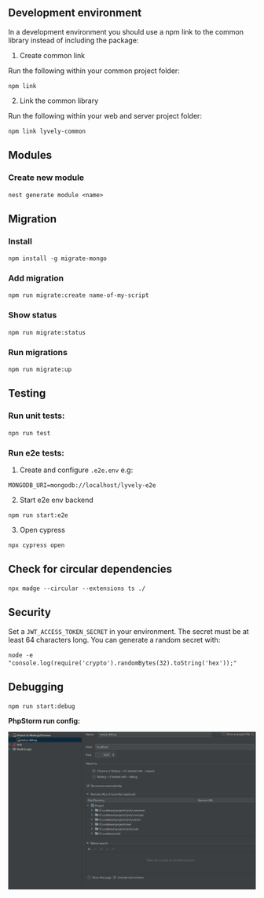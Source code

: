 ## Development environment

In a development environment you should use a npm link to the common library instead of
including the package:

1. Create common link

Run the following within your common project folder:
```
npm link
```

2. Link the common library

Run the following within your web and server project folder:
```
npm link lyvely-common
```

## Modules

### Create new module

```
nest generate module <name>
```

## Migration

### Install

```
npm install -g migrate-mongo
```

### Add migration

```
npm run migrate:create name-of-my-script
```

### Show status

```
npm run migrate:status
```

### Run migrations

```
npm run migrate:up
```

## Testing

### Run unit tests:

```
npn run test
```

### Run e2e tests:

1. Create and configure `.e2e.env` e.g:

```
MONGODB_URI=mongodb://localhost/lyvely-e2e
```

2. Start e2e env backend

```
npm run start:e2e
```

3. Open cypress

```
npx cypress open
```

## Check for circular dependencies

```
npx madge --circular --extensions ts ./
```
## Security

Set a `JWT_ACCESS_TOKEN_SECRET` in your environment. The secret must be at least 64 characters long.
You can generate a random secret with:

```
node -e "console.log(require('crypto').randomBytes(32).toString('hex'));"
```

## Debugging

```
npm run start:debug
```
**PhpStorm run config:**

![](docs/img/4f6a6bd9.png)